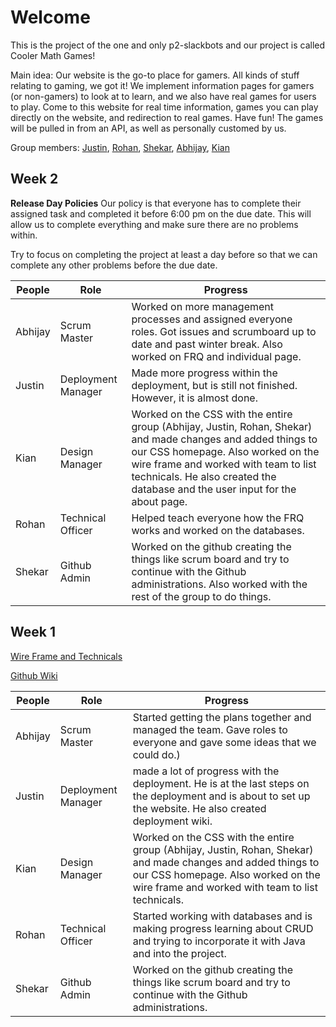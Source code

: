 # Welcome
This is the project of the one and only p2-slackbots and our project is called Cooler Math Games!

Main idea: Our website is the go-to place for gamers. All kinds of stuff relating to gaming, we got it! We implement information pages for gamers (or non-gamers) to look at to learn, and we also have real games for users to play. Come to this website for real time information, games you can play directly on the website, and redirection to real games. Have fun!
The games will be pulled in from an API, as well as personally customed by us.

Group members: [Justin](https://github.com/jli615), [Rohan](https://github.com/RohanKoshy), [Shekar](https://github.com/shekark642), [Abhijay](https://github.com/Dubshott), [Kian](https://github.com/Uhpachee)

## Week 2

**Release Day Policies**
Our policy is that everyone has to complete their assigned task and completed it before 6:00 pm on the due date. This will allow us to complete everything and make sure there are no problems within. 

Try to focus on completing the project at least a day before so that we can complete any other problems before the due date. 

People | Role | Progress |
-------------  | -------------- | -------------- |
Abhijay  | Scrum Master | Worked on more management processes and assigned everyone roles. Got issues and scrumboard up to date and past winter break. Also worked on FRQ and individual page. |
Justin   | Deployment Manager |  Made more progress within the deployment, but is still not finished. However, it is almost done. |
Kian   | Design Manager | Worked on the CSS with the entire group (Abhijay, Justin, Rohan, Shekar) and made changes and added things to our CSS homepage. Also worked on the wire frame and worked with team to list technicals. He also created the database and the user input for the about page. |
Rohan   | Technical Officer | Helped teach everyone how the FRQ works and worked on the databases. |
Shekar   | Github Admin | Worked on the github creating the things like scrum board and try to continue with the Github administrations. Also worked with the rest of the group to do things. |


## Week 1
[Wire Frame and Technicals](https://docs.google.com/document/d/1XlId0IyD8Gumsi1YGHI7pKbQUzD0qgsNyxq4Hsggdw4/edit?usp=sharing)

[Github Wiki](https://github.com/shekark642/M222--slackbots/wiki)

People | Role | Progress |
-------------  | -------------- | -------------- |
Abhijay  | Scrum Master | Started getting the plans together and managed the team. Gave roles to everyone and gave some ideas that we could do.) |
Justin   | Deployment Manager |  made a lot of progress with the deployment. He is at the last steps on the deployment and is about to set up the website. He also created deployment wiki. |
Kian   | Design Manager | Worked on the CSS with the entire group (Abhijay, Justin, Rohan, Shekar) and made changes and added things to our CSS homepage. Also worked on the wire frame and worked with team to list technicals. |
Rohan   | Technical Officer | Started working with databases and is making progress learning about CRUD and trying to incorporate it with Java and into the project. |
Shekar   | Github Admin | Worked on the github creating the things like scrum board and try to continue with the Github administrations.  |
